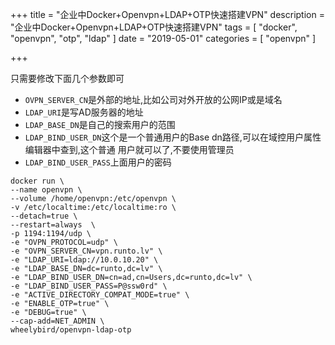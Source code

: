 +++
title = "企业中Docker+Openvpn+LDAP+OTP快速搭建VPN"
description = "企业中Docker+Openvpn+LDAP+OTP快速搭建VPN"
tags = [
    "docker",
    "openvpn",
    "otp",
    "ldap"
]
date = "2019-05-01"
categories = [
        "openvpn"
]

+++

只需要修改下面几个参数即可
- `OVPN_SERVER_CN`是外部的地址,比如公司对外开放的公网IP或是域名
- `LDAP_URI`是写AD服务器的地址
- `LDAP_BASE_DN`是自己的搜索用户的范围
- `LDAP_BIND_USER_DN`这个是一个普通用户的Base dn路径,可以在域控用户属性编辑器中查到,这个普通 用户就可以了,不要使用管理员
- `LDAP_BIND_USER_PASS`上面用户的密码
```
docker run \
--name openvpn \
--volume /home/openvpn:/etc/openvpn \
-v /etc/localtime:/etc/localtime:ro \
--detach=true \
--restart=always  \
-p 1194:1194/udp \
-e "OVPN_PROTOCOL=udp" \
-e "OVPN_SERVER_CN=vpn.runto.lv" \
-e "LDAP_URI=ldap://10.0.10.20" \
-e "LDAP_BASE_DN=dc=runto,dc=lv" \
-e "LDAP_BIND_USER_DN=cn=ad,cn=Users,dc=runto,dc=lv" \
-e "LDAP_BIND_USER_PASS=P@ssw0rd" \
-e "ACTIVE_DIRECTORY_COMPAT_MODE=true" \
-e "ENABLE_OTP=true" \
-e "DEBUG=true" \
--cap-add=NET_ADMIN \
wheelybird/openvpn-ldap-otp
```






